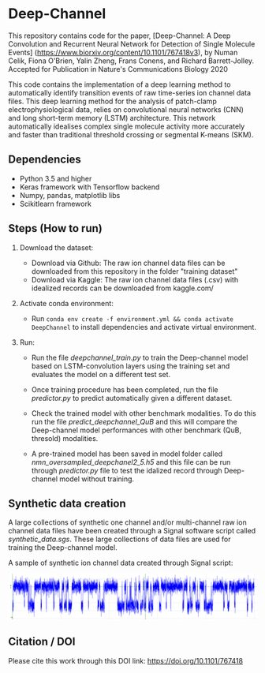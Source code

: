 # Deep-Channel

This repository contains code for the paper, [Deep-Channel: A Deep Convolution and Recurrent Neural Network for Detection of Single Molecule Events] (https://www.biorxiv.org/content/10.1101/767418v3), by Numan Celik, Fiona O'Brien, Yalin Zheng, Frans Conens, and Richard Barrett-Jolley.
Accepted for Publication in Nature's Communications Biology 2020

This code contains the implementation of a deep learning method to automatically identify transition events of raw time-series ion channel data files. This deep learning method for the analysis of patch-clamp electrophysiological data, relies on convolutional neural networks (CNN) and long short-term memory (LSTM) architecture. This network automatically idealises complex single molecule activity more accurately and faster than traditional threshold crossing or segmental K-means (SKM). 

## Dependencies
* Python 3.5 and higher
* Keras framework with Tensorflow backend
* Numpy, pandas, matplotlib libs
* Scikitlearn framework

## Steps (How to run)
1. Download the dataset:
    * Download via Github:
     The raw ion channel data files can be downloaded from this repository in the folder "training dataset"
    * Download via Kaggle:
     The raw ion channel data files (.csv) with idealized records can be downloaded from kaggle.com/

2. Activate conda environment:

    * Run `conda env create -f environment.yml && conda activate DeepChannel` to install dependencies and activate virtual environment. 


3. Run:
   * Run the file *deepchannel_train.py* to train the Deep-channel model based on LSTM-convolution layers using the training set and evaluates the model on a different test set.
   
   * Once training procedure has been completed, run the file *predictor.py* to predict automatically given a different dataset. 

   * Check the trained model with other benchmark modalities. To do this run the file *predict_deepchannel_QuB* and this will compare the Deep-channel model performances with other benchmark (QuB, thresold) modalities.
   
   * A pre-trained model has been saved in model folder called *nmn_oversampled_deepchanel2_5.h5* and this file can be run through *predictor.py* file to test the idalized record through Deep-channel model without training.
   
## Synthetic data creation
A large collections of synthetic one channel and/or multi-channel raw ion channel data files have been created through a Signal software script called *synthetic_data.sgs*. 
These large collections of data files are used for training the Deep-channel model. 

A sample of synthetic ion channel data created through Signal script:

![One channel opening and closing events on synthetic ion channel data file](synthetic_data_creation/ion_channel4.png)

## Citation / DOI
Please cite this work through this DOI link:
https://doi.org/10.1101/767418
